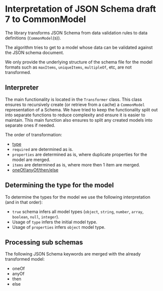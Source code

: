 # Interpretation of JSON Schema draft 7 to CommonModel

The library transforms JSON Schema from data validation rules to data definitions (`CommonModel`(s)). 

The algorithm tries to get to a model whose data can be validated against the JSON schema document. 

We only provide the underlying structure of the schema file for the model formats such as `maxItems`, `uniqueItems`, `multipleOf`, etc, are not transformed.

## Interpreter 
The main functionality is located in the `Transformer` class. This class ensures to recursively create (or retrieve from a cache) a `CommonModel` representation of a Schema. We have tried to keep the functionality split out into separate functions to reduce complexity and ensure it is easier to maintain. This main function also ensures to split any created models into separate ones if needed.

The order of transformation:
- [type](#determining-the-type-for-the-model)
- `required` are determined as is.
- `properties` are determined as is, where duplicate properties for the model are merged.
- `items` are determined as is, where more then 1 item are merged.
- [oneOf/anyOf/then/else](#Processing-sub-schemas)

## Determining the type for the model
To determine the types for the model we use the following interpretation (and in that order):
- `true` schema infers all model types (`object`, `string`, `number`, `array`, `boolean`, `null`, `integer`).
- Usage of `type` infers the initial model type.
- Usage of `properties` infers `object` model type.

## Processing sub schemas
The following JSON Schema keywords are merged with the already transformed model:
- oneOf
- anyOf
- then
- else
